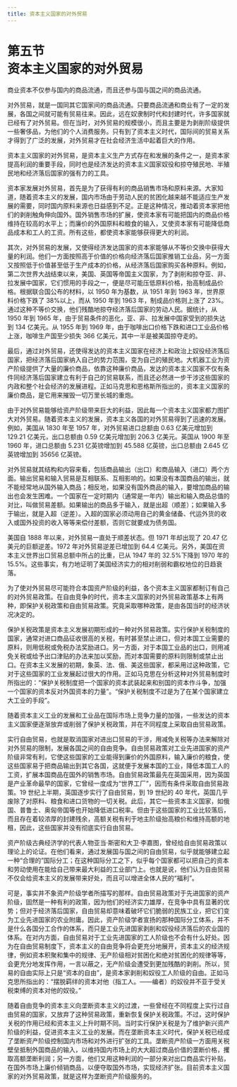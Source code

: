 ```yaml
---
title: 资本主义国家的对外贸易
---
```


# 第五节<br>**资本主义国家的&ZeroWidthSpace;对外贸易**

商业资本不仅参与国内的商品流通，而且还参与国与国之间的商品流通。

对外贸易，就是一国同其它国家间的商品流通。只要商品流通和商业有了一定的发展，各国之间就可能有贸易往来。因此，远在奴隶制时代和封建时代，许多国家就已经有了对外贸易。但在当时，对外贸易的规模很小，而且主要是为剥削阶级提供一些奢侈品，为他们的个人消费服务。只有到了资本主义时代，国际间的贸易关系才得到了广泛的发展，对外贸易才在社会经济生活中起着巨大的作用。

资本主义国家的对外贸易，是资本主义生产方式存在和发展的条件之一，是资本家提高利润的重要手段，同时也是经济发达的资本主义国家奴役和掠夺殖民地、半殖民地和经济落后国家的强有力的工具。

资本家发展对外贸易，首先是为了获得有利的商品销售市场和原料来源。大家知道，随着资本主义的发展，国内市场由于劳动人民的贫困化越来越不能适应生产发展的需要，同时国内原料来源也日益感到不足。正是这种情况，推动着资本家把他们的剥削触角伸向国外。国外销售市场的扩展，使资本家有可能把国内的商品价格维持在较高的水平上；而廉价的外国原料和粮食的输入，又使资本家有可能降低商品成本和工人的工资。所有这些，都使资本家能够获得更大的利润。

其次，对外贸易的发展，又使得经济发达国家的资本家能够从不等价交换中获得大量的利润。他们一方面按照高于价值的价格向经济落后国家推销工业品，另一方面又按照低于价值甚至低于生产成本的价格，从经济落后国家购买各种原料。例如，第二次世界大战结束以来，美国、英国等帝国主义国家，为了剥削和掠夺亚、非、拉发展中国家，它们惯用的手段之一，便是尽可能压低原料价格，抬高制成品价格。根据联合国公布的材料，以 1950 年为基数，从 1951 年到 1963 年，世界原料价格下跌了 38%以上，而从 1950 年到 1963 年，制成品价格则上涨了 23%。通过这种不等价交换，他们残酷地掠夺经济落后国家的劳动人民。据统计，从 1950 年到 1965 年，由于贸易条件的恶化，亚、非、拉发展中国家受到的损失达到 134 亿美元。从 1955 年到 1969 年，由于咖啡出口价格下跌和进口工业品价格上涨，咖啡生产国至少损失 366 亿美元，其中一半是被美国掠夺走的。

最后，通过对外贸易，还使得发达的资本主义国家在经济上和政治上奴役经济落后国家，把经济落后国家纳入自己的势力范围，变为自己的殖民地。大机器工业为资产阶级提供了大量的廉价商品，依靠这种廉价商品，发达的资本主义国家不仅有条件同经济落后国家建立有利于自己的贸易联系，而且还必然进一步干涉这些国家的内政和整个社会经济的发展进程。正如马克思和恩格斯所指出的，资本主义国家的廉价商品，是它用来摧毁一切万里长城的重炮。

由于对外贸易能够给资产阶级带来巨大的利益，因此每一个资本主义国家都力图扩大对外贸易。随着资本主义的发展，资本主义各国的对外贸易得到了迅速的发展。例如，美国从 1830 年至 1957 年，对外贸易进口总额由 0.63 亿美元增加到 129.21 亿美元，出口总额由 0.59 亿美元增加到 206.3 亿美元。英国从 1900 年至 1960 年，进口总额由 5.231 亿英镑增加到 45.588 亿英镑，出口总额由 2.645 亿英镑增加到 35656 亿英镑。

对外贸易就其结构和内容来看，包括商品输出（出口）和商品输入（进口）两个方面。输出贸易和输入贸易是互相联系、互相影响的。如果没有本国商品的输出，就不能经常地从国外输入商品；相反地，如果没有国外商品的输入，要增加商品的输出也会发生困难。一个国家在一定时期内（通常是一年内）输出和输入商品总值的对比，叫做贸易差额。如果输出的商品多于输入，就是出超（顺差）；如果输入多于输出，就是入超（逆差）。入超的国家必须动用自己的黄金储备、代运外货的收入或国外投资的收入等等来偿付差额，否则它就要成为债务国。

美国自 1888 年以来，对外贸易一直处于顺差状态。但 1971 年却出现了 20.47 亿美元的巨额逆差。1972 年对外贸易逆差已增加到 64.4 亿美元。另外，美国在资本主义世界出口贸易总额中所占的比重，已从 1947 年的 32.5%下降到 1970 年的 15.5%。这些事实，有力地证明了美国经济实力的相对削弱和霸权地位的日趋衰落。

为了使对外贸易尽可能符合本国资产阶级的利益，各个资本主义国家都制订有自己的对外贸易政策。在自由竞争的时代，资本主义国家的对外贸易政策基本上有两种，即保护关税政策和自由贸易政策。究竟采取哪种政策，是由各国当时的经济状况决定的。

保护关税政策是资本主义发展初期形成的一种对外贸易政策。实行保护关税制度的国家，通常对进口商品征收很高的关税，有时甚至禁止进口，但对本国工业需要的原料，则用低税或免税办法奖励进口。另一方面，对于本国工业品的出口，则用减免关税或给予出口津贴的办法来加以奖励，而对本国需要的原料则限制或禁止出口。在资本主义发展的初期，象英、法、俄、美这些国家，都采用过这种政策，它对于这些国家的工业发展起过很大的作用。正如马克思在分析这种对外贸易制度时所指出的：“保护关税制度把一个国家的资本武装起来和别国的资本作斗争，加强一个国家的资本反对外国资本的力量”。“保护关税制度不过是为了在某个国家建立大工业的手段”。

随着资本主义工业的发展和工业品在国际市场上竞争力量的加强，一些发达的资本主义国家便逐渐放弃或削弱了保护关税政策，并在不同程度上采取自由贸易政策。

实行自由贸易，也就是取消国家对进出口贸易的干涉，用减免关税等办法来解除对对外贸易的限制，发展各国之间的自由竞争。自由贸易政策对工业先进国家的资产阶级非常有利，它使这些国家的工业能得到廉价的外国原料，输入廉价的粮食，使这些国家易于把商品输出到其它各国，这就便于发展本国的工业，降低本国工人的工资，扩展本国商品在国外的销售市场。自由贸易政策最先在英国采用，因为英国是产业革命最早的国家，它曾经一度成为“世界工厂”，因而有条件采取自由贸易政策。19 世纪上半期，英国逐步实行了自由贸易，到 19 世纪的 40 年代，英国几乎废除了对原料、粮食和进口货物的一切关税。此后，其它一些资本主义国家，如俄国、普鲁士、奥匈帝国等也开始降低进口税率。但由于这些国家的工业比较落后，而且存在着较浓厚的封建残余，高额关税有利于地主阶级抬高粮价和维持高额的地租，因此，这些国家并没有彻底实行自由贸易。

资产阶级古典经济学的代表人物亚当·斯密和大卫·李嘉图，曾经给自由贸易政策以理论上的论证。在他们看来，通过发展国与国之间的自由贸易，似乎就能够建立起一种“合理的”国际分工；在这种国际分工之下，似乎每个国家都可以把自己的资本和劳动使用在能给自己带来最大利益的工业部门上。也就是说，他们认为自由贸易不仅会给资本主义的发展带来好处，而且可以增进全体人民的“福利”。

可是，事实并不象资产阶级学者所描写的那样。自由贸易政策对于先进国家的资产阶级，固然是一种有利的政策，因为他们的经济实力雄厚，在竞争中具有显著的优势；但对于经济落后国家，自由贸易却意味着破坏它们脆弱的民族工业，把它们变为工业先进国家的农业附庸。因此，资产阶级学者宣扬的那种国际分工体系，并不是什么各国分工合作的体系，而只是工业先进国家剥削和奴役经济落后的农业国的体系。在对内方面，自由贸易对于工业先进国家的工人阶级也不会有什么好处。因为在自由贸易制度下，资本主义的自由竞争将会更充分地展开，资本主义的经济规律，例如资本积聚和集中的规律、无产阶级相对贫困化和绝对贫困化的规律等等，会更充分地发挥作用，一言以蔽之，无产阶级会遭受到更加残酷的剥削。所以，贸易的自由实际上只是“资本的自由”，是资本家剥削和奴役工人阶级的自由。正如马克思所指出的：“摆脱羁绊的资本对他（指工人。——编者）的奴役并不亚于受关税束缚的资本对他的奴役。”

随着自由竞争的资本主义向垄断资本主义的过渡，一些曾经在不同程度上实行过自由贸易的国家，又放弃了这种贸易政策，重新恢复保护关税政策。不过，这时保护关税的作用已经和资本主义上升时期不同。当时实行保护关税是为了维护新兴资产阶级的利益，促进资本主义工业的发展。而在垄断资本主义时代，保护关税已经成了垄断资产阶级控制国内市场和对外进行扩张的工具。垄断资产阶级一方面用关税壁垒抵制外国商品的输入，以维持国内市场上的大大超过商品价值的垄断价格，攫取高额垄断利润；另一方面，他们又用这种利润的一部分来对出口商品实行补贴，在国外市场上廉价倾销商品，以便夺取国外市场，实现经济扩张。目前资本主义国家的对外贸易政策，就是这样为垄断资产阶级服务的。
